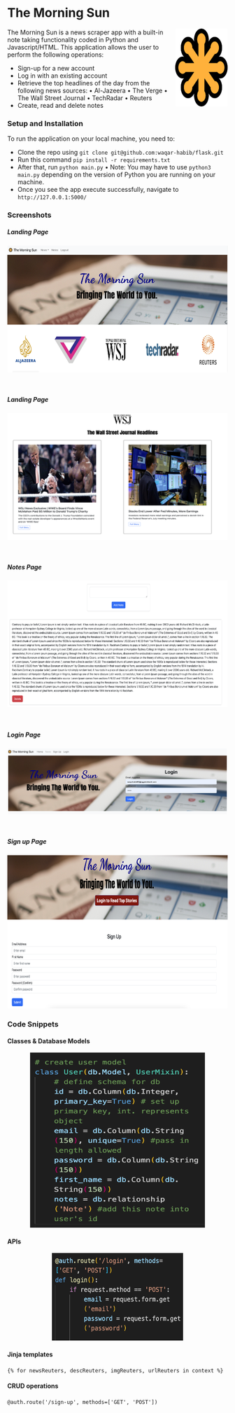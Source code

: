 # The Morning Sun

<img src="auth_app/static/svg-seeklogo.com.svg" align="right"
     alt="Size Limit logo by Anton Lovchikov" width="120" height="178">

The Morning Sun is a news scraper app with a built-in note taking functionality coded in Python and Javascript/HTML. This application allows the user to perform the following operations:

* Sign-up for a new account
* Log in with an existing account
* Retrieve the top headlines of the day from the following news sources:
• Al-Jazeera
• The Verge
• The Wall Street Journal
• TechRadar
• Reuters
* Create, read and delete notes

### Setup and Installation
To run the application on your local machine, you need to:
* Clone the repo using `git clone git@github.com:waqar-habib/flask.git`
* Run this command `pip install -r requirements.txt`
* After that, run `python main.py`
• Note: You may have to use `python3 main.py` depending on the version of Python you are running on your machine. 
* Once you see the app execute successfully, navigate to `http://127.0.0.1:5000/`

### Screenshots

##### Landing Page
<p align="center">
<img src="auth_app/static/home.png"
  width="686" height="289">
</p>
</br>

##### Landing Page

<p align="center">
<img src="auth_app/static/wsj.png"
  width="686" height="289">
</p>
</br>

##### Notes Page
<p align="center">
<img src="auth_app/static/note.png"
  width="686" height="289">
</p>
</br>

##### Login Page
<p align="center">
<img src="auth_app/static/login.png"
  width="500" height="150">
</p>
</br>

##### Sign up Page
<p align="center">
<img src="auth_app/static/sign-up.png"
  width="600" height="350">
</p>

### Code Snippets

#### Classes & Database Models

<p align="center">
<img src="auth_app/static/classes.png" width="400" height="400">
</p>

#### APIs
<p align="center">
<img src="auth_app/static/APIs.png" width="300" height="200">
</p>

#### Jinja templates

`{% for newsReuters, descReuters, imgReuters, urlReuters in context %}`

#### CRUD operations

`@auth.route('/sign-up', methods=['GET', 'POST'])`
